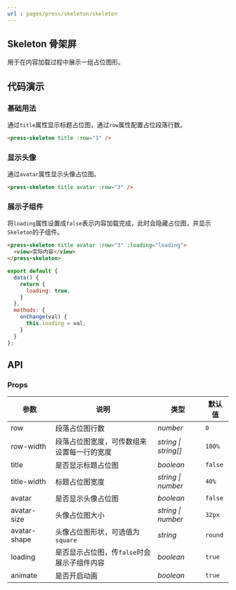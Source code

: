 ```yaml
---
url : pages/press/skeleton/skeleton
---
```


## Skeleton 骨架屏

用于在内容加载过程中展示一组占位图形。


## 代码演示

### 基础用法

通过`title`属性显示标题占位图，通过`row`属性配置占位段落行数。

```html
<press-skeleton title :row="3" />
```

### 显示头像

通过`avatar`属性显示头像占位图。

```html
<press-skeleton title avatar :row="3" />
```

### 展示子组件

将`loading`属性设置成`false`表示内容加载完成，此时会隐藏占位图，并显示`Skeleton`的子组件。

```html
<press-skeleton title avatar :row="3" :loading="loading">
  <view>实际内容</view>
</press-skeleton>
```

```js
export default {
  data() {
    return {
      loading: true,
    }
  },
  methods: {
    onChange(val) {
      this.loading = val;
    }
  }
};
```

## API

### Props

| 参数         | 说明                                        | 类型                 | 默认值  |
| ------------ | ------------------------------------------- | -------------------- | ------- |
| row          | 段落占位图行数                              | _number_             | `0`     |
| row-width    | 段落占位图宽度，可传数组来设置每一行的宽度  | _string \| string[]_ | `100%`  |
| title        | 是否显示标题占位图                          | _boolean_            | `false` |
| title-width  | 标题占位图宽度                              | _string \| number_   | `40%`   |
| avatar       | 是否显示头像占位图                          | _boolean_            | `false` |
| avatar-size  | 头像占位图大小                              | _string \| number_   | `32px`  |
| avatar-shape | 头像占位图形状，可选值为`square`            | _string_             | `round` |
| loading      | 是否显示占位图，传`false`时会展示子组件内容 | _boolean_            | `true`  |
| animate      | 是否开启动画                                | _boolean_            | `true`  |
